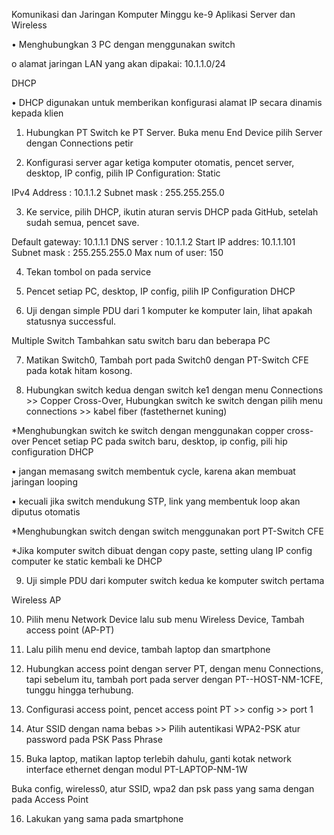 Komunikasi dan Jaringan Komputer Minggu ke-9
Aplikasi Server dan Wireless

•	Menghubungkan 3 PC dengan menggunakan switch

  o	alamat jaringan LAN yang akan dipakai: 10.1.1.0/24
  
DHCP

•	DHCP digunakan untuk memberikan konfigurasi alamat IP secara dinamis kepada klien

1. Hubungkan PT Switch ke PT Server. Buka menu End Device pilih Server dengan Connections petir
   
2. Konfigurasi server agar ketiga komputer otomatis, pencet server, desktop, IP config,  pilih IP Configuration: Static

IPv4 Address	: 10.1.1.2 
Subnet mask	: 255.255.255.0

3. Ke service, pilih DHCP, ikutin aturan servis DHCP pada GitHub, setelah sudah semua, pencet save.

Default gateway: 10.1.1.1
DNS server     : 10.1.1.2
Start IP addres: 10.1.1.101
Subnet mask    : 255.255.255.0
Max num of user: 150

4. Tekan tombol on pada service

5. Pencet setiap PC, desktop, IP config, pilih IP Configuration DHCP
   
6. Uji dengan simple PDU dari 1 komputer ke komputer lain, lihat apakah statusnya successful.

Multiple Switch
Tambahkan satu switch baru dan beberapa PC

7. Matikan Switch0, Tambah port pada Switch0 dengan PT-Switch CFE pada kotak hitam kosong.

8. Hubungkan switch kedua dengan switch ke1 dengan menu Connections >> Copper Cross-Over, Hubungkan switch ke switch dengan pilih menu connections >> kabel fiber (fastethernet kuning)

*Menghubungkan switch ke switch dengan menggunakan copper cross-over
Pencet setiap PC pada switch baru, desktop, ip config, pili hip configuration DHCP

•	jangan memasang switch membentuk cycle, karena akan membuat jaringan looping

•	kecuali jika switch mendukung STP, link yang membentuk loop akan diputus otomatis

*Menghubungkan switch dengan switch menggunakan port PT-Switch CFE

*Jika komputer switch dibuat dengan copy paste, setting ulang IP config computer ke static kembali ke DHCP

9. Uji simple PDU dari komputer switch kedua ke komputer switch pertama

Wireless AP

10. Pilih menu Network Device lalu sub menu Wireless Device, Tambah access point (AP-PT)
    
11. Lalu pilih menu end device, tambah laptop dan smartphone
    
12. Hubungkan access point dengan server PT, dengan menu Connections, tapi sebelum itu, tambah port pada server dengan PT--HOST-NM-1CFE, tunggu hingga terhubung.

13. Configurasi access point, pencet access point PT >> config >> port 1

14. Atur SSID dengan nama bebas >> Pilih autentikasi  WPA2-PSK atur password pada PSK Pass Phrase

15. Buka laptop, matikan laptop terlebih dahulu, ganti kotak network interface ethernet dengan modul  PT-LAPTOP-NM-1W

Buka config, wireless0, atur SSID, wpa2 dan psk pass yang sama dengan pada Access Point

16. Lakukan yang sama pada smartphone
